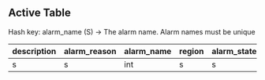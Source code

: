## Active Table

Hash key: alarm_name (S) -> The alarm name. Alarm names must be unique

| description  |  alarm_reason | alarm_name   |  region | alarm_state |
|---|---|---|---|---|
| s  |  s | int  | s | s |
